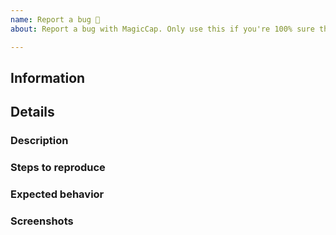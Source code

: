 ```yaml
---
name: Report a bug 🐛
about: Report a bug with MagicCap. Only use this if you're 100% sure there's something wrong, otherwise, try "Help".

---
```


<!-- Don't put anything inside this block, as it won't be included in the issue.

If you are reporting a bug, please follow the following steps:

1.  Fill out the template in full.
      This will help us understand the situation in which the bug occurred.

2.  If you are reporting a visual bug, please include screenshots (or photos of
     your screen if during the capture process) to help us diagnose the problem.

3.  Make sure not to write between the arrows, as anything there will be hidden.

4.  Delete this line and all above lines before posting your issue! -->

## Information
<!-- Replace this with the full output of `Preferences > About > Debug Information` in MagicCap -->

## Details

### Description 
<!-- Replace this with a brief summary of the bug. -->

### Steps to reproduce
<!-- Replace this with exactly what you did to cause the bug. -->

### Expected behavior
<!-- Replace this with what you expected to happen. -->

### Screenshots
<!-- Replace this with screenshots, if necessary. -->
